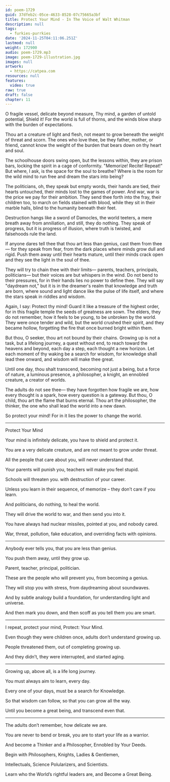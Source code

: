 ```yaml
---
id: poem-1729
guid: 37dfeb2c-05ce-4633-8528-07c75665a3bf
title: Protect Your Mind - In The Voice of Walt Whitman
description: null
tags:
  - furkies-purrkies
date: '2024-11-25T04:11:06.251Z'
lastmod: null
weight: 172900
audio: poem-1729.mp3
image: poem-1729-illustration.jpg
images: null
artwork:
  - https://catpea.com
resources: null
features:
  video: true
raw: true
draft: false
chapter: 11
---
```


O fragile vessel, delicate beyond measure,
Thy mind, a garden of untold potential,
Shield it!
For the world is full of thorns,
and the winds blow sharp with the burden of expectations.

Thou art a creature of light and flesh,
not meant to grow beneath the weight of threat and scorn.
The ones who love thee,
be they father, mother, or friend,
cannot know the weight of the burden
that bears down on thy heart and soul.

The schoolhouse doors swing open,
but the lessons within,
they are prison bars,
locking the spirit in a cage of conformity.
"Memorize! Recite! Repeat!"
But where, I ask, is the space for the soul to breathe?
Where is the room for the wild mind to run free
and dream the stars into being?

The politicians, oh, they speak but empty words,
their hands are tied, their hearts untouched,
their minds lost to the games of power.
And war, war is the price we pay for their ambition.
They send thee forth into the fray,
their children too,
to march on fields stained with blood,
while they sit in their marble halls,
blind to the humanity beneath their feet.

Destruction hangs like a sword of Damocles,
the world teeters, a mere breath away from anniliation,
and still, they do nothing.
They speak of progress, but it is progress of illusion,
where truth is twisted,
and falsehoods rule the land.

If anyone dares tell thee that thou art less than genius,
cast them from thee—
for they speak from fear,
from the dark places where minds grow dull and rigid.
Push them away until their hearts mature,
until their minds crack open
and they see the light in the soul of thee.

They will try to chain thee with their limits—
parents, teachers, principals, politicians—
but their voices are but whispers in the wind.
Do not bend to their pressures,
for in their hands lies no power to define thee.
They will say "daydream not,"
but it is in the dreamer's realm
that knowledge and truth are born,
where sound and light
dance like the pulse of life itself,
and where the stars speak in riddles and wisdom.

Again, I say:
Protect thy mind!
Guard it like a treasure of the highest order,
for in this fragile temple
the seeds of greatness are sown.
The elders, they do not remember,
how it feels to be young,
to be unbroken by the world.
They were once tender and wild,
but the world crushed their spirit,
and they became hollow,
forgetting the fire that once burned bright within them.

But thou, O seeker,
thou art not bound by their chains.
Growing up is not a task,
but a lifelong journey,
a quest without end,
to reach toward the heavens
and beyond,
each day a step,
each thought a new horizon.
Let each moment of thy waking be a search for wisdom,
for knowledge shall lead thee onward,
and wisdom will make thee great.

Until one day, thou shalt transcend,
becoming not just a being,
but a force of nature,
a luminous presence,
a philosopher, a knight, an ennobled creature,
a creator of worlds.

The adults do not see thee—
they have forgotten how fragile we are,
how every thought is a spark,
how every question is a gateway.
But thou, O child,
thou art the flame that burns eternal.
Thou art the philosopher,
the thinker,
the one who shall lead the world
into a new dawn.

So protect your mind!
For in it lies the power to change the world.

---

Protect Your Mind

Your mind is infinitely delicate,
you have to shield and protect it.

You are a very delicate creature,
and are not meant to grow under threat.

All the people that care about you,
will never understand that.

Your parents will punish you,
teachers will make you feel stupid.

Schools will threaten you.
with destruction of your career.

Unless you learn in their sequence,
of memorize – they don’t care if you learn.

And politicians, do nothing,
to heal the world.

They will drive the world to war,
and then send you into it.

You have always had nuclear missiles,
pointed at you, and nobody cared.

War, threat, pollution, fake education,
and overriding facts with opinions.

---

Anybody ever tells you,
that you are less than genius.

You push them away,
until they grow up.

Parent, teacher, principal,
politician.

These are the people who will prevent you,
from becoming a genius.

They will stop you with stress,
from daydreaming about soundwaves.

And by subtle analogy build a foundation,
for understanding light and universe.

And then mark you down,
and then scoff as you tell them you are smart.

---

I repeat, protect your mind,
Protect: Your Mind.

Even though they were children once,
adults don’t understand growing up.

People threatened them,
out of completing growing up.

And they didn’t,
they were interrupted, and started aging.

---

Growing up, above all,
is a life long journey.

You must always aim to learn,
every day.

Every one of your days,
must be a search for Knowledge.

So that wisdom can follow,
so that you can grow all the way.

Until you become a great being,
and transcend even that.

---

The adults don’t remember,
how delicate we are.

You are never to bend or break,
you are to start your life as a warrior.

And become a Thinker and a Philosopher,
Ennobled by Your Deeds.

Begin with Philosophers, Knights,
Ladies & Gentlemen,

Intellectuals, Science Polularizers,
and Scientists.

Learn who the World’s rightful leaders are,
and Become a Great Being.
